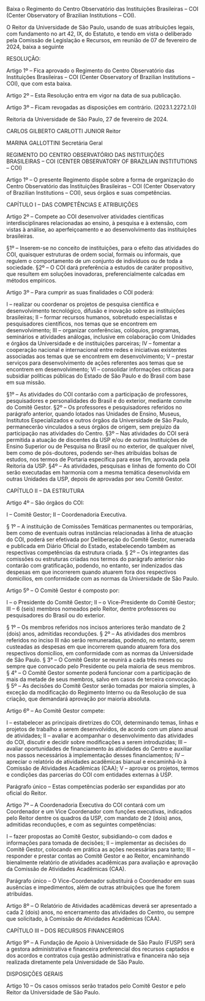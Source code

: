 Baixa o Regimento do Centro Observatório das Instituições Brasileiras – COI (Center Observatory of Brazilian Institutions – COI).

O Reitor da Universidade de São Paulo, usando de suas atribuições legais, com fundamento no art 42, IX, do Estatuto, e tendo em vista o deliberado pela Comissão de Legislação e Recursos, em reunião de 07 de fevereiro de 2024, baixa a seguinte

RESOLUÇÃO:

Artigo 1º – Fica aprovado o Regimento do Centro Observatório das Instituições Brasileiras – COI (Center Observatory of Brazilian Institutions – COI), que com esta baixa.

Artigo 2º – Esta Resolução entra em vigor na data de sua publicação.

Artigo 3º – Ficam revogadas as disposições em contrário. (2023.1.2272.1.0)

Reitoria da Universidade de São Paulo, 27 de fevereiro de 2024.

CARLOS GILBERTO CARLOTTI JUNIOR
Reitor

MARINA GALLOTTINI
Secretária Geral

REGIMENTO DO CENTRO OBSERVATÓRIO DAS INSTITUIÇÕES BRASILEIRAS – COI (CENTER OBSERVATORY OF BRAZILIAN INSTITUTIONS – COI)

Artigo 1º – O presente Regimento dispõe sobre a forma de organização do Centro Observatório das Instituições Brasileiras – COI (Center Observatory of Brazilian Institutions – COI), seus órgãos e suas competências.

CAPÍTULO I – DAS COMPETÊNCIAS E ATRIBUIÇÕES

Artigo 2º – Compete ao COI desenvolver atividades científicas interdisciplinares relacionadas ao ensino, à pesquisa e à extensão, com vistas à análise, ao aperfeiçoamento e ao desenvolvimento das instituições brasileiras.

§1º – Inserem-se no conceito de instituições, para o efeito das atividades do COI, quaisquer estruturas de ordem social, formais ou informais, que regulem o comportamento de um conjunto de indivíduos ou de toda a sociedade.
§2º – O COI dará preferência a estudos de caráter propositivo, que resultem em soluções inovadoras, preferencialmente calcadas em métodos empíricos.

Artigo 3º – Para cumprir as suas finalidades o COI poderá:

I – realizar ou coordenar os projetos de pesquisa científica e desenvolvimento tecnológico, difusão e inovação sobre as instituições brasileiras;
II – formar recursos humanos, sobretudo especialistas e pesquisadores científicos, nos temas que se encontrem em desenvolvimento;
III – organizar conferências, colóquios, programas, seminários e atividades análogas, inclusive em colaboração com Unidades e órgãos da Universidade e de instituições parceiras;
IV – fomentar a cooperação nacional e internacional entre redes e iniciativas existentes associadas aos temas que se encontrem em desenvolvimento;
V – prestar serviços para desenvolvimento de ações referentes aos temas que se encontrem em desenvolvimento;
VI – consolidar informações críticas para subsidiar políticas públicas do Estado de São Paulo e do Brasil com base em sua missão.

§1º – As atividades do COI contarão com a participação de professores, pesquisadores e personalidades do Brasil e do exterior, mediante convite do Comitê Gestor.
§2º – Os professores e pesquisadores referidos no parágrafo anterior, quando lotados nas Unidades de Ensino, Museus, Institutos Especializados e outros órgãos da Universidade de São Paulo, permanecerão vinculados a seus órgãos de origem, sem prejuízo da participação nas atividades do Centro.
§3º – Nas atividades do COI será permitida a atuação de discentes da USP e/ou de outras Instituições de Ensino Superior ou de Pesquisa no Brasil ou no exterior, de qualquer nível, bem como de pós-doutores, podendo ser-lhes atribuídas bolsas de estudos, nos termos de Portaria específica para esse fim, aprovada pela Reitoria da USP.
§4º – As atividades, pesquisas e linhas de fomento do COI serão executadas em harmonia com a mesma temática desenvolvida em outras Unidades da USP, depois de aprovadas por seu Comitê Gestor.

CAPÍTULO II – DA ESTRUTURA

Artigo 4º – São órgãos do COI:

I – Comitê Gestor;
II – Coordenadoria Executiva.

§ 1º – A instituição de Comissões Temáticas permanentes ou temporárias, bem como de eventuais outras instâncias relacionadas à linha de atuação do COI, poderá ser efetivada por Deliberação do Comitê Gestor, numerada e publicada em Diário Oficial do Estado, estabelecendo também as respectivas competências da estrutura criada.
§ 2º – Os integrantes das comissões ou estruturas criadas nos termos do parágrafo anterior não contarão com gratificação, podendo, no entanto, ser indenizados das despesas em que incorrerem quando atuarem fora dos respectivos domicílios, em conformidade com as normas da Universidade de São Paulo.

Artigo 5º – O Comitê Gestor é composto por:

I – o Presidente do Comitê Gestor;
II – o Vice-Presidente do Comitê Gestor;
III – 6 (seis) membros nomeados pelo Reitor, dentre professores ou pesquisadores do Brasil ou do exterior.

§ 1º – Os membros referidos nos incisos anteriores terão mandato de 2 (dois) anos, admitidas reconduções.
§ 2º – As atividades dos membros referidos no inciso III não serão remuneradas, podendo, no entanto, serem custeadas as despesas em que incorrerem quando atuarem fora dos respectivos domicílios, em conformidade com as normas da Universidade de São Paulo.
§ 3° – O Comitê Gestor se reunirá a cada três meses ou sempre que convocado pelo Presidente ou pela maioria de seus membros.
§ 4° – O Comitê Gestor somente poderá funcionar com a participação de mais da metade de seus membros, salvo em casos de terceira convocação.
§ 5º – As decisões do Comitê Gestor serão tomadas por maioria simples, à exceção da modificação do Regimento Interno ou da Resolução de sua criação, que demandará aprovação por maioria absoluta.

Artigo 6º – Ao Comitê Gestor compete:

I – estabelecer as principais diretrizes do COI, determinando temas, linhas e projetos de trabalho a serem desenvolvidos, de acordo com um plano anual de atividades;
II – avaliar e acompanhar o desenvolvimento das atividades do COI, discutir e decidir sobre modificações a serem introduzidas;
III – avaliar oportunidades de financiamento às atividades do Centro e auxiliar nos passos necessários à implementação desses financiamentos;
IV – apreciar o relatório de atividades acadêmicas bianual e encaminhá-lo à Comissão de Atividades Acadêmicas (CAA);
V – aprovar os projetos, termos e condições das parcerias do COI com entidades externas à USP.

Parágrafo único – Estas competências poderão ser expandidas por ato oficial do Reitor.

Artigo 7º – A Coordenadoria Executiva do COI contará com um Coordenador e um Vice Coordenador com funções executivas, indicados pelo Reitor dentre os quadros da USP, com mandato de 2 (dois) anos, admitidas reconduções, e com as seguintes
competências:

I – fazer propostas ao Comitê Gestor, subsidiando-o com dados e informações para tomada de decisões;
II – implementar as decisões do Comitê Gestor, colocando em prática as ações necessárias para tanto;
III – responder e prestar contas ao Comitê Gestor e ao Reitor, encaminhando bienalmente relatório de atividades acadêmicas para avaliação e aprovação da Comissão de Atividades Acadêmicas (CAA).

Parágrafo único – O Vice-Coordenador substituirá o Coordenador em suas ausências e impedimentos, além de outras atribuições que lhe forem atribuídas.

Artigo 8º – O Relatório de Atividades acadêmicas deverá ser apresentado a cada 2 (dois) anos, no encerramento das atividades do Centro, ou sempre que solicitado, à Comissão de Atividades Acadêmicas (CAA).

CAPÍTULO III – DOS RECURSOS FINANCEIROS

Artigo 9º – A Fundação de Apoio à Universidade de São Paulo (FUSP) será a gestora
administrativa e financeira preferencial dos recursos captados e dos acordos e contratos cuja gestão administrativa e financeira não seja realizada diretamente pela Universidade de São Paulo.

DISPOSIÇÕES GERAIS

Artigo 10 – Os casos omissos serão tratados pelo Comitê Gestor e pelo Reitor da
Universidade de São Paulo.